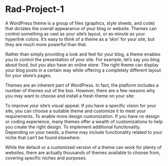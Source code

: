 # Rad-Project-1

A WordPress theme is a group of files (graphics, style sheets, and code) that dictates the overall appearance of your blog or website. Themes can control something as vast as your site’s layout, or as minute as your hyperlink colors. It’s easy to think of a theme as a ‘skin’ for your site, but they are much more powerful than that.

Rather than simply providing a look and feel for your blog, a theme enables you to control the presentation of your site. For example, let’s say you blog about food, but you also have an online store. The right theme can display your blog posts in a certain way while offering a completely different layout for your store’s pages.

Themes are an inherent part of WordPress. In fact, the platform includes a number of themes out of the box. However, there are a few reasons why you may want to choose and install a fresh theme on your site:

To improve your site’s visual appeal. If you have a specific vision for your site, you can choose a suitable theme and customize it to meet your requirements. To enable more design customization. If you have no design or coding experience, many themes offer a wealth of customizations to help you create the right design. To implement additional functionality. Depending on your needs, a theme may include functionality related to your niche that can’t be found elsewhere.

While the default or a customized version of a theme can work for plenty of websites, there are actually thousands of themes available to choose from, covering specific niches and purposes.